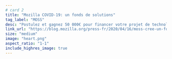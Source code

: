 ```yaml
---
# card 2
title: "Mozilla COVID-19: un fonds de solutions"
tag_label: "MOSS"
desc: "Postulez et gagnez 50 000€ pour financer votre projet de technologie open source axé sur la pandémie de COVID-19."
link_url: "https://blog.mozilla.org/press-fr/2020/04/16/moss-cree-un-fonds-de-soutien-au-developpement-de-solutions-pour-lutter-contre-le-covid-19/?utm_source=www.mozilla.org&utm_medium=referral&utm_campaign=homepage&utm_content=card"
size: "medium"
image: "heart.png"
aspect_ratio: "1-1"
include_highres_image: true
---
```

